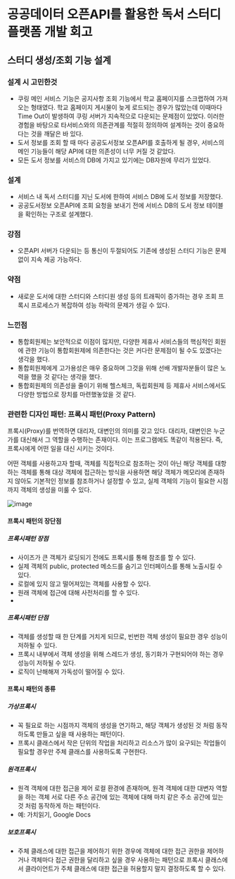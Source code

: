 # 공공데이터 오픈API를 활용한 독서 스터디 플랫폼 개발 회고
## 스터디 생성/조회 기능 설계
### 설계 시 고민한것
- 쿠링 메인 서비스 기능은 공지사항 조회 기능에서 학교 홈페이지를 스크랩하여 가져오는 형태였다. 학교 홈페이지 게시물이 늦게 로드되는 경우가 많았는데 이때마다 Time Out이 발생하여 쿠링 서버가 지속적으로 다운되는 문제점이 있었다. 이러한 경험을 바탕으로 타서비스와의 의존관계를 적절히 정의하여 설계하는 것이 중요하다는 것을 깨달은 바 있다.
- 도서 정보를 조회 할 때 마다 공공도서정보 오픈API를 호출하게 될 경우, 서비스의 메인 기능들이 해당 API에 대한 의존성이 너무 커질 것 같았다.
- 모든 도서 정보를 서비스의 DB에 가지고 있기에는 DB자원에 무리가 있었다.
### 설계
- 서비스 내 독서 스터디를 지닌 도서에 한하여 서비스 DB에 도서 정보를 저장했다.
- 공공도서정보 오픈API에 조회 요청을 보내기 전에 서비스 DB의 도서 정보 테이블을 확인하는 구조로 설계했다.
### 강점
- 오픈API 서버가 다운되는 등 통신이 두절되어도 기존에 생성된 스터디 기능은 문제없이 지속 제공 가능하다.
### 약점
- 새로운 도서에 대한 스터디와 스터디원 생성 등의 트래픽이 증가하는 경우 조회 프록시 프로세스가 복잡하여 성능 하락의 문제가 생길 수 있다.
### 느낀점
- 통합회원제는 보안적으로 이점이 많지만, 다양한 제휴사 서비스들의 핵심적인 회원에 관한 기능이 통합회원제에 의존한다는 것은 커다란 문제점이 될 수도 있겠다는 생각을 했다.
- 통합회원제에게 고가용성은 매우 중요하며 그것을 위해 선배 개발자분들이 많은 노력을 했을 것 같다는 생각을 했다.
- 통합회원제의 의존성을 줄이기 위해 헬스체크, 독립회원제 등 제휴사 서비스에서도 다양한 방법으로 장치를 마련했놓았을 것 같다.
### 관련한 디자인 패턴: 프록시 패턴(Proxy Pattern)
프록시(Proxy)를 번역하면 대리자, 대변인의 의미를 갖고 있다. 대리자, 대변인은 누군가를 대신해서 그 역할을 수행하는 존재이다. 이는 프로그램에도 똑같이 적용된다. 즉, 프록시에게 어떤 일을 대신 시키는 것이다.

어떤 객체를 사용하고자 할때, 객체를 직접적으로 참조하는 것이 아닌 해당 객체를 대항하는 객체를 통해 대상 객체에 접근하는 방식을 사용하면 해당 객체가 메모리에 존재하지 않아도 기본적인 정보를 참조하거나 설정할 수 있고, 실제 객체의 기능이 필요한 시점까지 객체의 생성을 미룰 수 있다.

![image](https://github.com/gijeogiya/TIL/assets/97646078/08b81557-3636-467f-8292-4271c5440349)

#### 프록시 패턴의 장단점

##### 프록시패턴 장점
- 사이즈가 큰 객체가 로딩되기 전에도 프록시를 통해 참조를 할 수 있다.
- 실제 객체의 public, protected 메소드를 숨기고 인터페이스를 통해 노출시킬 수 있다.
- 로컬에 있지 않고 떨어져있는 객체를 사용할 수 있다.
- 원래 객체에 접근에 대해 사전처리를 할 수 있다.
- 
##### 프록시패턴 단점
- 객체를 생성할 때 한 단계를 거치게 되므로, 빈번한 객체 생성이 필요한 경우 성능이 저하될 수 있다.
- 프록시 내부에서 객체 생성을 위해 스레드가 생성, 동기화가 구현되어야 하는 경우 성능이 저하될 수 있다.
- 로직이 난해해져 가독성이 떨어질 수 있다.

#### 프록시 패턴의 종류

##### 가상프록시
- 꼭 필요로 하는 시점까지 객체의 생성을 연기하고, 해당 객체가 생성된 것 처럼 동작하도록 만들고 싶을 때 사용하는 패턴이다.
- 프록시 클래스에서 작은 단위의 작업을 처리하고 리소스가 많이 요구되는 작업들이 필요할 경우만 주체 클래스를 사용하도록 구현한다.

##### 원격프록시
- 원격 객체에 대한 접근을 제어 로컬 환경에 존재하며, 원격 객체에 대한 대변자 역할을 하는 객체 서로 다른 주소 공간에 있는 객체에 대해 마치 같은 주소 공간에 있는 것 처럼 동작하게 하는 패턴이다.
- 예: 가치읽기, Google Docs

##### 보호프록시
- 주체 클래스에 대한 접근을 제어하기 위한 경우에 객체에 대한 접근 권한을 제어하거나 객체마다 접근 권한을 달리하고 싶을 경우 사용하는 패턴으로 프록시 클래스에서 클라이언트가 주체 클래스에 대한 접근을 허용할지 말지 결정하도록 할 수 있다.
